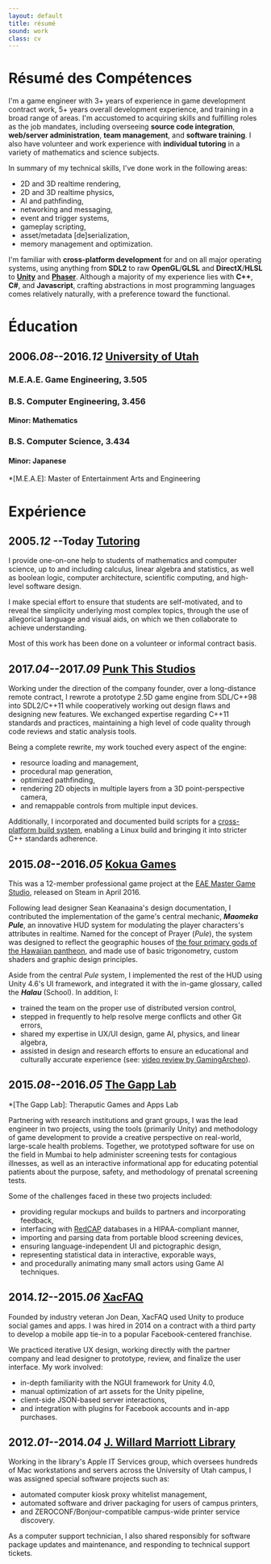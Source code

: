 ```yaml
---
layout: default
title: résumé
sound: work
class: cv
---
```


# Résumé des Compétences

I'm a game engineer with 3+ years of experience in game development contract
work, 5+ years overall development experience, and training in a broad range
of areas. I'm accustomed to acquiring skills and fulfilling roles as the job
mandates, including overseeing <b>source code integration</b>, <b>web/server
administration</b>, <b>team management</b>, and <b>software training</b>.  I
also have volunteer and work experience with <b>individual tutoring</b> in a
variety of mathematics and science subjects.

In summary of my technical skills, I've done work in the following areas:

- 2D and 3D realtime rendering,
- 2D and 3D realtime physics,
- AI and pathfinding,
- networking and messaging,
- event and trigger systems,
- gameplay scripting,
- asset/metadata [de]serialization,
- memory management and optimization.

I'm familiar with <b>cross-platform development</b> for and on all major
operating systems, using anything from <b>SDL2</b> to raw
<b>OpenGL</b>/<b>GLSL</b> and <b>DirectX</b>/<b>HLSL</b> to
[<b>Unity</b>](https://unity3d.com/) and [<b>Phaser</b>](https://phaser.io/).
Although a majority of my experience lies with <b>C++</b>, <b>C#</b>, and
<b>Javascript</b>, crafting abstractions in most programming languages comes
relatively naturally, with a preference toward the functional.


# Éducation

## 2006._08_--2016._12_ [University of Utah](http://www.utah.edu)

### M.E.A.E. Game Engineering, 3.505
### B.S. Computer Engineering, 3.456
#### Minor: Mathematics
### B.S. Computer Science, 3.434
#### Minor: Japanese

*[M.E.A.E]: Master of Entertainment Arts and Engineering


# Expérience

## 2005._12_ --Today [Tutoring]()

I provide one-on-one help to students of mathematics and computer science, up to and including calculus, linear algebra and statistics, as well as boolean logic, computer architecture, scientific computing, and high-level software design.

I make special effort to ensure that students are self-motivated, and to reveal the simplicity underlying most complex topics, through the use of allegorical language and visual aids, on which we then collaborate to achieve understanding.

Most of this work has been done on a volunteer or informal contract basis.

## 2017._04_--2017._09_ [Punk This Studios](http://punkthisstudios.com)

Working under the direction of the company founder, over a long-distance
remote contract, I rewrote a prototype 2.5D game engine from SDL/C++98
into SDL2/C++11 while cooperatively working out design flaws and designing
new features.  We exchanged expertise regarding C++11 standards and
practices, maintaining a high level of code quality through code reviews and
static analysis tools.

Being a complete rewrite, my work touched every aspect of the engine:

- resource loading and management,
- procedural map generation,
- optimized pathfinding,
- rendering 2D objects in multiple layers from a 3D point-perspective camera,
- and remappable controls from multiple input devices.

Additionally, I incorporated and documented build scripts for a
[cross-platform build system](http://mesonbuild.com/), enabling a Linux
build and bringing it into stricter C++ standards adherence.


## 2015._08_--2016._05_ [Kokua Games](https://www.kokuagames.com/)

This was a 12-member professional game project at the
[EAE Master Game Studio](https://eae.utah.edu/graduate-programs/),
released on Steam in April 2016.  

Following lead designer Sean Keanaaina's design documentation, I contributed
the implementation of the game's central mechanic, ***Maomeka Pule***, an
innovative HUD system for modulating the player characters's attributes in
realtime.  Named for the concept of Prayer (*Pule*), the system was designed
to reflect the geographic houses of [the four primary gods of the Hawaiian
pantheon](http://paulwaters.com/learning/in-the-begining-hawaiian-gods/), and
made use of basic trigonometry, custom shaders and graphic design principles.

Aside from the central *Pule* system, I implemented the rest of the HUD using
Unity 4.6's UI framework, and integrated it with the in-game glossary, called
the ***Halau*** (School). In addition, I:

- trained the team on the proper use of distributed version control,
- stepped in frequently to help resolve merge conflicts and other Git errors,
- shared my expertise in UX/UI design, game AI, physics, and linear algebra,
- assisted in design and research efforts to ensure an educational and
  culturally accurate experience (see:
  [video review by GamingArcheo](https://youtu.be/B-90i49uuzc)).


## 2015._08_--2016._05_ [The Gapp Lab](https://thegapp.eae.utah.edu/)

*[The Gapp Lab]: Theraputic Games and Apps Lab

Partnering with research institutions and grant groups, I was the lead
engineer in two projects, using the tools (primarily Unity) and methodology
of game development to provide a creative perspective on real-world,
large-scale health problems.  Together, we prototyped software for use on the
field in Mumbai to help administer screening tests for contagious illnesses,
as well as an interactive informational app for educating potential patients
about the purpose, safety, and methodology of prenatal screening tests.

Some of the challenges faced in these two projects included:

- providing regular mockups and builds to partners and incorporating feedback,
- interfacing with [RedCAP](https://www.project-redcap.org/) databases in a
  HIPAA-compliant manner,
- importing and parsing data from portable blood screening devices,
- ensuring language-independent UI and pictographic design,
- representing statistical data in interactive, exporable ways,
- and procedurally animating many small actors using Game AI techniques.


## 2014._12_--2015._06_ [XacFAQ](http://www.guv1.com/xacfaq/)

Founded by industry veteran Jon Dean, XacFAQ used Unity to produce social
games and apps.  I was hired in 2014 on a contract with a third party to
develop a mobile app tie-in to a popular Facebook-centered franchise.

We practiced iterative UX design, working directly with the partner company
and lead designer to prototype, review, and finalize the user interface.  My
work involved:

- in-depth familiarity with the NGUI framework for Unity 4.0,
- manual optimization of art assets for the Unity pipeline,
- client-side JSON-based server interactions,
- and integration with plugins for Facebook accounts and in-app purchases.


## 2012._01_--2014._04_ [J. Willard Marriott Library](https://lib.utah.edu)

Working in the library's Apple IT Services group, which oversees hundreds of
Mac workstations and servers across the University of Utah campus, I was
assigned special software projects such as:

- automated computer kiosk proxy whitelist management,
- automated software and driver packaging for users of campus printers,
- and ZEROCONF/Bonjour-compatible campus-wide printer service discovery.

As a computer support technician, I also shared responsibly for software
package updates and maintenance, and responding to technical support tickets.

